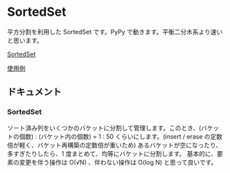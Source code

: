 # SortedSet

平方分割を利用した SortedSet です。PyPy で動きます。平衡二分木系より速いと思います。

[SortedSet](SortedSet.py)  

[使用例](example)  

## ドキュメント

### SortedSet

ソート済み列をいくつかのバケットに分割して管理します。このとき、(バケットの個数) : (バケット内の個数) = 1 : 50 くらいにします。(insert / erase の定数倍が軽く、バケット再構築の定数倍が重いため)
あるバケットが空になったり、多すぎたりしたら、1 度まとめて、均等にバケットに分割します。
基本的に、要素の変更を伴う操作は O(√N) 、伴わない操作は O(log N) と思って良いです。